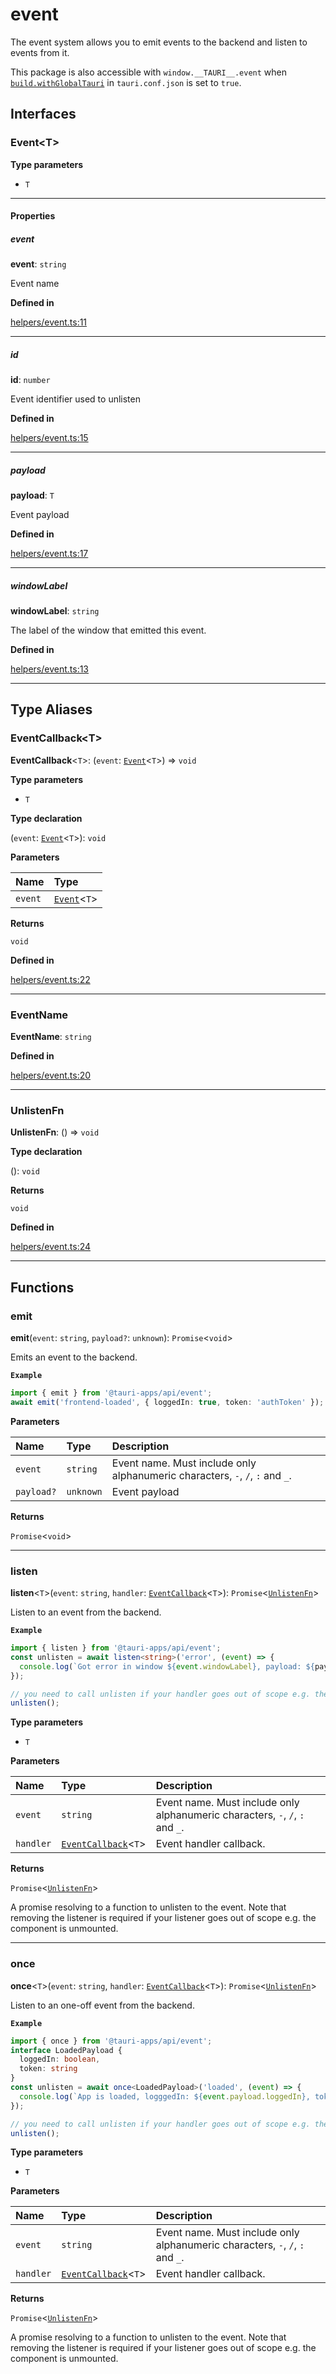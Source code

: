 # event

The event system allows you to emit events to the backend and listen to events from it.

This package is also accessible with `window.__TAURI__.event` when [`build.withGlobalTauri`](https://tauri.app/v1/api/config/#buildconfig.withglobaltauri) in `tauri.conf.json` is set to `true`.

## Interfaces

### Event<T\>

**Type parameters**

- `T`

---

#### Properties

##### event

 **event**: `string`

Event name

**Defined in** 

[helpers/event.ts:11](https://github.com/tauri-apps/tauri/blob/679abc6/tooling/api/src/helpers/event.ts#L11)

---

##### id

 **id**: `number`

Event identifier used to unlisten

**Defined in** 

[helpers/event.ts:15](https://github.com/tauri-apps/tauri/blob/679abc6/tooling/api/src/helpers/event.ts#L15)

---

##### payload

 **payload**: `T`

Event payload

**Defined in** 

[helpers/event.ts:17](https://github.com/tauri-apps/tauri/blob/679abc6/tooling/api/src/helpers/event.ts#L17)

---

##### windowLabel

 **windowLabel**: `string`

The label of the window that emitted this event.

**Defined in** 

[helpers/event.ts:13](https://github.com/tauri-apps/tauri/blob/679abc6/tooling/api/src/helpers/event.ts#L13)

---

## Type Aliases

### EventCallback<T\>

 **EventCallback**<`T`\>: (`event`: [`Event`](event.md#event)<`T`\>) => `void`

**Type parameters**

- `T`

**Type declaration**

(`event`: [`Event`](event.md#event)<`T`\>): `void`

**Parameters**

| Name | Type |
| :------ | :------ |
| `event` | [`Event`](event.md#event)<`T`\> |

**Returns**

`void`

**Defined in** 

[helpers/event.ts:22](https://github.com/tauri-apps/tauri/blob/679abc6/tooling/api/src/helpers/event.ts#L22)

---

### EventName

 **EventName**: `string`

**Defined in** 

[helpers/event.ts:20](https://github.com/tauri-apps/tauri/blob/679abc6/tooling/api/src/helpers/event.ts#L20)

---

### UnlistenFn

 **UnlistenFn**: () => `void`

**Type declaration**

(): `void`

**Returns**

`void`

**Defined in** 

[helpers/event.ts:24](https://github.com/tauri-apps/tauri/blob/679abc6/tooling/api/src/helpers/event.ts#L24)

---

## Functions

### emit

**emit**(`event`: `string`, `payload?`: `unknown`): `Promise`<`void`\>

Emits an event to the backend.

**`Example`**

```typescript
import { emit } from '@tauri-apps/api/event';
await emit('frontend-loaded', { loggedIn: true, token: 'authToken' });
```

**Parameters**

| Name | Type | Description |
| :------ | :------ | :------ |
| `event` | `string` | Event name. Must include only alphanumeric characters, `-`, `/`, `:` and `_`. |
| `payload?` | `unknown` | Event payload |

**Returns**

`Promise`<`void`\>

---

### listen

**listen**<`T`\>(`event`: `string`, `handler`: [`EventCallback`](event.md#eventcallback)<`T`\>): `Promise`<[`UnlistenFn`](event.md#unlistenfn)\>

Listen to an event from the backend.

**`Example`**

```typescript
import { listen } from '@tauri-apps/api/event';
const unlisten = await listen<string>('error', (event) => {
  console.log(`Got error in window ${event.windowLabel}, payload: ${payload}`);
});

// you need to call unlisten if your handler goes out of scope e.g. the component is unmounted
unlisten();
```

**Type parameters**

- `T`

**Parameters**

| Name | Type | Description |
| :------ | :------ | :------ |
| `event` | `string` | Event name. Must include only alphanumeric characters, `-`, `/`, `:` and `_`. |
| `handler` | [`EventCallback`](event.md#eventcallback)<`T`\> | Event handler callback. |

**Returns**

`Promise`<[`UnlistenFn`](event.md#unlistenfn)\>

A promise resolving to a function to unlisten to the event.
Note that removing the listener is required if your listener goes out of scope e.g. the component is unmounted.

---

### once

**once**<`T`\>(`event`: `string`, `handler`: [`EventCallback`](event.md#eventcallback)<`T`\>): `Promise`<[`UnlistenFn`](event.md#unlistenfn)\>

Listen to an one-off event from the backend.

**`Example`**

```typescript
import { once } from '@tauri-apps/api/event';
interface LoadedPayload {
  loggedIn: boolean,
  token: string
}
const unlisten = await once<LoadedPayload>('loaded', (event) => {
  console.log(`App is loaded, logggedIn: ${event.payload.loggedIn}, token: ${event.payload.token}`);
});

// you need to call unlisten if your handler goes out of scope e.g. the component is unmounted
unlisten();
```

**Type parameters**

- `T`

**Parameters**

| Name | Type | Description |
| :------ | :------ | :------ |
| `event` | `string` | Event name. Must include only alphanumeric characters, `-`, `/`, `:` and `_`. |
| `handler` | [`EventCallback`](event.md#eventcallback)<`T`\> | Event handler callback. |

**Returns**

`Promise`<[`UnlistenFn`](event.md#unlistenfn)\>

A promise resolving to a function to unlisten to the event.
Note that removing the listener is required if your listener goes out of scope e.g. the component is unmounted.

